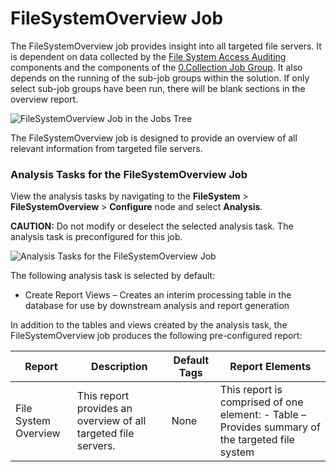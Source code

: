 # FileSystemOverview Job

The FileSystemOverview job provides insight into all targeted file servers. It is dependent on data
collected by the
[File System Access Auditing](/docs/accessanalyzer/11.6/solutions/filesystem/collection/overview.md#file-system-access-auditing)
components and the components of the
[0.Collection Job Group](/docs/accessanalyzer/11.6/solutions/filesystem/collection/overview.md).
It also depends on the running of the sub-job groups within the solution. If only select sub-job
groups have been run, there will be blank sections in the overview report.

![FileSystemOverview Job in the Jobs Tree](/img/product_docs/accessanalyzer/11.6/accessanalyzer/solutions/filesystem/filesystemoverviewjobstree.webp)

The FileSystemOverview job is designed to provide an overview of all relevant information from
targeted file servers.

### Analysis Tasks for the FileSystemOverview Job

View the analysis tasks by navigating to the **FileSystem** > **FileSystemOverview** > **Configure**
node and select **Analysis**.

**CAUTION:** Do not modify or deselect the selected analysis task. The analysis task is
preconfigured for this job.

![Analysis Tasks for the FileSystemOverview Job](/img/product_docs/accessanalyzer/11.6/accessanalyzer/solutions/filesystem/filesystemoverviewanalysis.webp)

The following analysis task is selected by default:

- Create Report Views – Creates an interim processing table in the database for use by downstream
  analysis and report generation

In addition to the tables and views created by the analysis task, the FileSystemOverview job
produces the following pre-configured report:

| Report               | Description                                                    | Default Tags | Report Elements                                                                                 |
| -------------------- | -------------------------------------------------------------- | ------------ | ----------------------------------------------------------------------------------------------- |
| File System Overview | This report provides an overview of all targeted file servers. | None         | This report is comprised of one element: - Table – Provides summary of the targeted file system |
